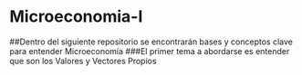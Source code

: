 # Microeconomia-I
##Dentro del siguiente repositorio se encontrarán bases y conceptos clave para entender Microeconomía
###El primer tema a abordarse es entender que son los Valores y Vectores Propios
